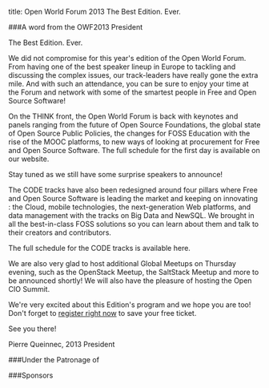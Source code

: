 title: Open World Forum 2013 The Best Edition. Ever.

###A word from the OWF2013 President

The Best Edition. Ever.
  
We did not compromise for this year's edition of the Open World Forum. From having one of the best speaker lineup in 
Europe to tackling and discussing the complex issues, our track-leaders have really gone the extra mile. And with such 
an attendance, you can be sure to enjoy your time at the Forum and network with some of the smartest people in Free and 
Open Source Software!
 
On the THINK front, the Open World Forum is back with keynotes and panels ranging from the future of Open Source 
Foundations, the global state of Open Source Public Policies, the changes for FOSS Education with the rise of the MOOC 
platforms, to new ways of looking at procurement for Free and Open Source Software. The full schedule for the first day 
is available on our website. 
 
Stay tuned as we still have some surprise speakers to announce!
 
The CODE tracks have also been redesigned around four pillars where Free and Open Source Software is leading the market 
and keeping on innovating : the Cloud, mobile technologies, the next-generation Web platforms, and data management with 
the tracks on Big Data and NewSQL. We brought in all the best-in-class FOSS solutions so you can learn about them and 
talk to their creators and contributors.
 
The full schedule for the CODE tracks is available here.
 
We are also very glad to host additional Global Meetups on Thursday evening, such as the OpenStack Meetup, the SaltStack 
Meetup and more to be announced shortly! We will also have the pleasure of hosting the Open CIO Summit.
 
We're very excited about this Edition's program and we hope you are too! Don't forget to [register right now](http://www.openworldforum.org/registration/)
to save your free ticket.

See you there!
 
Pierre Queinnec, 2013 President

###Under the Patronage of 



###Sponsors
